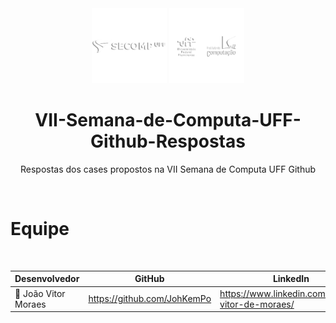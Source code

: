 <div align="center">
  <img src="images/4.png"width=" 120px">
  <img src="images/1.png"width=" 120px">
  <h1>VII-Semana-de-Computa-UFF-Github-Respostas</h1>
</div>

<p align='center'>Respostas dos cases propostos na VII Semana de Computa UFF Github</p>



<br>
<h1 id="Equipe">Equipe</h1><br>

<div align="center">

|     Desenvolvedor              |           GitHub             |       LinkedIn     |
|--------------------------------|------------------------------|--------------------|
|👤 João Vitor Moraes            |<https://github.com/JohKemPo>   |<https://www.linkedin.com/in/joao-vitor-de-moraes/>|
</div>
